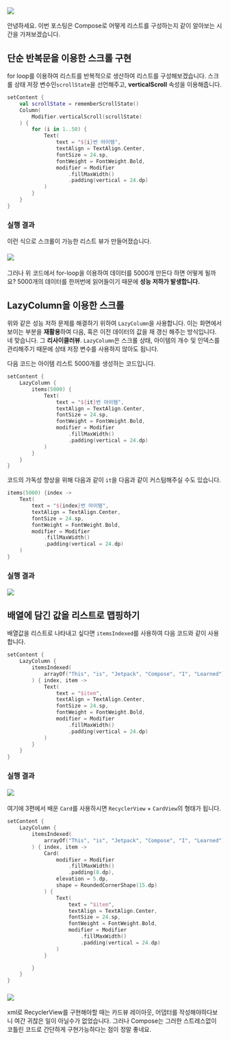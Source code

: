 ### ![](https://images.velog.io/images/blucky8649/post/1d18daa8-2e54-43ee-914c-28627f860711/image.png)

안녕하세요. 이번 포스팅은 Compose로 어떻게 리스트를 구성하는지 같이 알아보는 시간을 가져보겠습니다.

## 단순 반복문을 이용한 스크롤 구현
for loop를 이용하여 리스트를 반복적으로 생산하여 리스트를 구성해보겠습니다. 스크롤 상태 저장 변수인`scrollState`을 선언해주고, **verticalScroll** 속성을 이용해줍니다.

```kotlin
setContent {
    val scrollState = rememberScrollState()
    Column(
        Modifier.verticalScroll(scrollState)
    ) {
        for (i in 1..50) {
            Text(
                text = "${i}번 아이템",
                textAlign = TextAlign.Center,
                fontSize = 24.sp,
                fontWeight = FontWeight.Bold,
                modifier = Modifier
                    .fillMaxWidth()
                    .padding(vertical = 24.dp)
            )
        }
    }
}
```

### 실행 결과
이런 식으로 스크롤이 가능한 리스트 뷰가 만들어졌습니다.
#### ![](https://images.velog.io/images/blucky8649/post/ee81c7ee-fa41-4ac5-b0ef-f4a30204e1d4/image.png)

그러나 위 코드에서 for-loop을 이용하여 데이터를 5000개 만든다 하면 어떻게 될까요? 5000개의 데이터를 한꺼번에 읽어들이기 때문에 **성능 저하가 발생합니다.**

## LazyColumn을 이용한 스크롤
위와 같은 성능 저하 문제를 해결하기 위하여 `LazyColumn`을 사용합니다.
이는 화면에서 보이는 부분을 **재활용**하여 다음, 혹은 이전 데이터의 값을 재 갱신 해주는 방식입니다. 네 맞습니다. 그 **리사이클러뷰**.
`LazyColumn`은 스크롤 상태, 아이템의 개수 및 인덱스를 관리해주기 때문에 상태 저장 변수를 사용하지 않아도 됩니다.

다음 코드는 아이템 리스트 5000개를 생성하는 코드입니다.

```kotlin
setContent {
    LazyColumn {
        items(5000) {
            Text(
                text = "${it}번 아이템",
                textAlign = TextAlign.Center,
                fontSize = 24.sp,
                fontWeight = FontWeight.Bold,
                modifier = Modifier
                    .fillMaxWidth()
                    .padding(vertical = 24.dp)
            )
        }
    }
}
```
코드의 가독성 향상을 위해 다음과 같이 `it`을 다음과 같이 커스텀해주실 수도 있습니다.
```kotlin
items(5000) {index ->
    Text(
        text = "${index}번 아이템",
        textAlign = TextAlign.Center,
        fontSize = 24.sp,
        fontWeight = FontWeight.Bold,
        modifier = Modifier
            .fillMaxWidth()
            .padding(vertical = 24.dp)
    )
}
```

### 실행 결과
#### ![](https://images.velog.io/images/blucky8649/post/8a8399ab-8a28-48f7-9d5d-b5443acd3f1b/image.png)

## 배열에 담긴 값을 리스트로 맵핑하기
배열값을 리스트로 나타내고 싶다면 `itemsIndexed`를 사용하여 다음 코드와 같이 사용합니다.

```kotlin
setContent {
    LazyColumn {
        itemsIndexed(
            arrayOf("This", "is", "Jetpack", "Compose", "I", "Learned")
        ) { index, item ->
            Text(
                text = "$item",
                textAlign = TextAlign.Center,
                fontSize = 24.sp,
                fontWeight = FontWeight.Bold,
                modifier = Modifier
                    .fillMaxWidth()
                    .padding(vertical = 24.dp)
            )
        }
    }
}
```

### 실행 결과
#### ![](https://images.velog.io/images/blucky8649/post/62388653-2337-46be-af9c-cfb71c0bf22c/image.png)

여기에 3편에서 배운 `Card`를 사용하시면 `RecyclerView` + `CardView`의 형태가 됩니다.
```kotlin
setContent {
    LazyColumn {
        itemsIndexed(
            arrayOf("This", "is", "Jetpack", "Compose", "I", "Learned")
        ) { index, item ->
            Card(
                modifier = Modifier
                    .fillMaxWidth()
                    .padding(8.dp),
                elevation = 5.dp,
                shape = RoundedCornerShape(15.dp)
            ) {
                Text(
                    text = "$item",
                    textAlign = TextAlign.Center,
                    fontSize = 24.sp,
                    fontWeight = FontWeight.Bold,
                    modifier = Modifier
                        .fillMaxWidth()
                        .padding(vertical = 24.dp)
                )
            }

        }
    }
}
```

### ![](https://images.velog.io/images/blucky8649/post/1d18daa8-2e54-43ee-914c-28627f860711/image.png)

xml로 RecyclerView를 구현해야할 때는 카드뷰 레이아웃, 어댑터를 작성해야하다보니 여간 귀찮은 일이 아닐수가 없었습니다.
그러나 Compose는 그러한 스트레스없이 코틀린 코드로 간단하게 구현가능하다는 점이 정말 좋네요.
